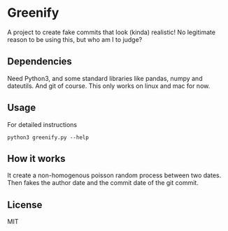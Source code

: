 
# Greenify

A project to create fake commits that look (kinda) realistic! No legitimate reason to be using this, but who am I to judge?

## Dependencies

Need Python3, and some standard libraries like pandas, numpy and dateutils. And git of course.
This only works on linux and mac for now.

## Usage

For detailed instructions
```
python3 greenify.py --help
```

## How it works

It create a non-homogenous poisson random process between two dates.
Then fakes the author date and the commit date of the git commit.

## License
MIT